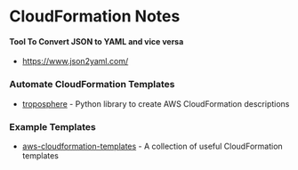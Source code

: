 # CloudFormation Notes

#### Tool To Convert JSON to YAML and vice versa
- https://www.json2yaml.com/

### Automate CloudFormation Templates
- [troposphere](https://github.com/cloudtools/troposphere) - Python library to create AWS CloudFormation descriptions

### Example Templates
- [aws-cloudformation-templates](https://github.com/awslabs/aws-cloudformation-templates) - A collection of useful CloudFormation templates

